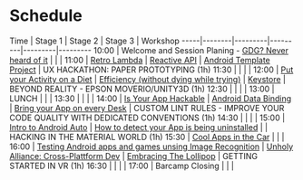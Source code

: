 # Schedule

Time | Stage 1 | Stage 2 | Stage 3 | Workshop
-----|--------|---------|---------|---------|---------
10:00  | Welcome and Session Planing - [GDG? Never heard of it](gdg_ever_heard_of_it_-_stefan_hoth.html) | | |
11:00  | [Retro Lambda](retro_lambd_-_daniel_bauer.html) | [Reactive API](reactive_api_-_daniel_bauer.html) | [Android Template Project](android_template_project_-_eugen_martinov.html) | UX HACKATHON: PAPER PROTOTYPING (1h)
11:30  |                        | | | 
12:00  | [Put your Activity on a Diet](put_your_activity_on_a_diet_-_soundcloudgillaume_pedro.html) | [Efficiency (without dying while trying)](efficiency_without_dying_while_trying_-_sergio.html) | [Keystore](keystore_-_patrick_dornsarah_will.html) | BEYOND REALITY - EPSON MOVERIO/UNITY3D (1h) 
12:30  |                        | | | 
13:00  | LUNCH                  | | | 
13:30  |                        | |  | 
14:00  | [Is Your App Hackable](is_your_app_hackable_-_kate_marshall.html) | [Android Data Binding](android_data_binding_-_christopher_schott__florian_fetzer.html) | [Bring your App on every Desk](bring_your_app_on_every_desk_-_tim.html) | CUSTOM LINT RULES - IMPROVE YOUR CODE QUALITY WITH DEDICATED CONVENTIONS (1h)
14:30  |                        | |  | 
15:00  | [Intro to Android Auto](introy_to_android_auto_-_thomas_kruger.html)                        | [How to detect your App is being uninstalled](how_to_detect_your_app_is_being_uninstalled_-_alek_rudy.html)  |  | HACKING IN THE MATERIAL WORLD (1h)
15:30  | [Cool Apps in the Car](cool_apps_in_the_car_-_ebrahimandreas_h.html)                       | |  | 
16:00  | [Testing Android apps and games unsing Image Recognition](testing_android_apps_and_games_using_image_recognition_-_robert_seege.html) | [Unholy Alliance: Cross-Plattform Dev](unholy_alliance_cross-plattform_dev_-_jerney_nracs.html) | [Embracing The Lollipop](embracing_lollipop_-_sonia_kesic.html)  | GETTING STARTED IN VR (1h)
16:30  |                        | |  | 
17:00  | Barcamp Closing        | |  | 
